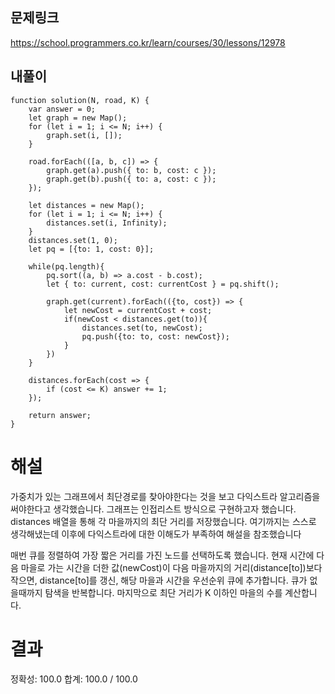 ## 문제링크

https://school.programmers.co.kr/learn/courses/30/lessons/12978

## 내풀이

```
function solution(N, road, K) {
    var answer = 0;
    let graph = new Map();
    for (let i = 1; i <= N; i++) {
        graph.set(i, []);
    }

    road.forEach(([a, b, c]) => {
        graph.get(a).push({ to: b, cost: c });
        graph.get(b).push({ to: a, cost: c });
    });

    let distances = new Map();
    for (let i = 1; i <= N; i++) {
        distances.set(i, Infinity);
    }
    distances.set(1, 0);
    let pq = [{to: 1, cost: 0}];

    while(pq.length){
        pq.sort((a, b) => a.cost - b.cost);
        let { to: current, cost: currentCost } = pq.shift();

        graph.get(current).forEach(({to, cost}) => {
            let newCost = currentCost + cost;
            if(newCost < distances.get(to)){
                distances.set(to, newCost);
                pq.push({to: to, cost: newCost});
            }
        })
    }

    distances.forEach(cost => {
        if (cost <= K) answer += 1;
    });

    return answer;
}
```

# 해설

가중치가 있는 그래프에서 최단경로를 찾아야한다는 것을 보고 다익스트라 알고리즘을 써야한다고 생각했습니다.
그래프는 인접리스트 방식으로 구현하고자 했습니다.
distances 배열을 통해 각 마을까지의 최단 거리를 저장했습니다.
여기까지는 스스로 생각해냈는데 이후에 다익스트라에 대한 이해도가 부족하여 해설을 참조했습니다

매번 큐를 정렬하여 가장 짧은 거리를 가진 노드를 선택하도록 했습니다.
현재 시간에 다음 마을로 가는 시간을 더한 값(newCost)이 다음 마을까지의 거리(distance[to])보다 작으면,
distance[to]를 갱신, 해당 마을과 시간을 우선순위 큐에 추가합니다.
큐가 없을때까지 탐색을 반복합니다.
마지막으로 최단 거리가 K 이하인 마을의 수를 계산합니다.

# 결과

정확성: 100.0
합계: 100.0 / 100.0
